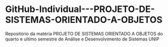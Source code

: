 # GitHub-Individual---PROJETO-DE-SISTEMAS-ORIENTADO-A-OBJETOS
Repositório da matéria PROJETO DE SISTEMAS ORIENTADO A OBJETOS do quarto e ultimo semestre de Análise e Desenvolvimento de Sistemas UNIP
